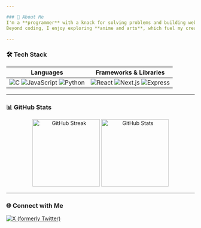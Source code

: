 ```yaml
---

### 🌟 About Me  
I'm a **programmer** with a knack for solving problems and building web applications. I’m deeply interested in **competitive programming** and **backend engineering**, with a strong focus on technologies like **C**, **JavaScript**, **React**, and **Express**.  
Beyond coding, I enjoy exploring **anime and arts**, which fuel my creativity and help me approach problems with fresh perspectives. I thrive in collaborative environments like **hackathons** and **tech events**, where I can learn from others and contribute my skills. Always eager to improve, I’m constantly exploring new tools and frameworks to level up my craft.

---
```


### 🛠️ Tech Stack  
| **Languages**         | **Frameworks & Libraries**      |
|------------------------|----------------------------------|
| ![C](https://img.shields.io/badge/-C-00599C?style=flat&logo=c&logoColor=white) ![JavaScript](https://img.shields.io/badge/-JavaScript-F7DF1E?style=flat&logo=javascript&logoColor=black) ![Python](https://img.shields.io/badge/-Python-3776AB?style=flat&logo=python&logoColor=white) | ![React](https://img.shields.io/badge/-React-61DAFB?style=flat&logo=react&logoColor=black) ![Next.js](https://img.shields.io/badge/-Next.js-000000?style=flat&logo=nextdotjs&logoColor=white) ![Express](https://img.shields.io/badge/-Express.js-000000?style=flat&logo=express&logoColor=white) |

---

### 📊 GitHub Stats  
<div align="center">
  <img src="https://github-readme-streak-stats.herokuapp.com/?user=HISOKA-69&theme=github-dark-blue&hide_border=true" alt="GitHub Streak" height="180px"/>
  <img src="https://github-readme-stats.vercel.app/api?username=HISOKA-69&show_icons=true&theme=github-dark-blue&hide_border=true" alt="GitHub Stats" height="180px"/>
</div>

---

### 🌐 Connect with Me  
[![X (formerly Twitter)](https://img.shields.io/badge/-X-000000?style=flat&logo=x&logoColor=white)](https://x.com/HISOKA_69_)
